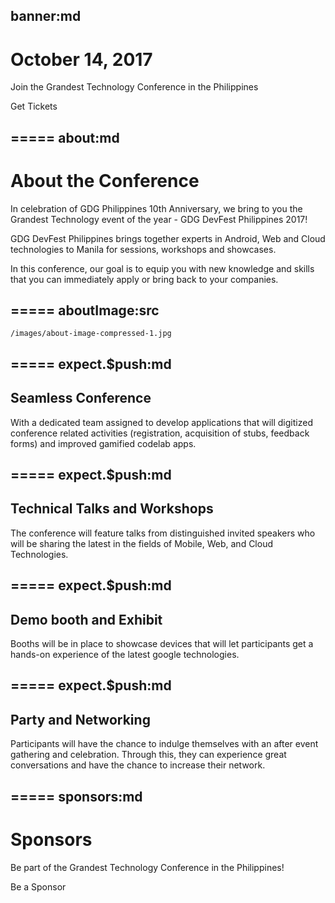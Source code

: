 banner:md
-----
<h1>October 14, 2017 <devfest-icon-button icon="calendar" href="https://www.google.com/calendar/render?action=TEMPLATE&text=GDG+DevFest+Philippines+2017&dates=20171014T000000Z/20171014T090000Z&details=The+Grandest+Technology+Conference+in+the+Philippines!%0A+%0AVisit+https://devfest.gdgph.org/+for+more+details" target="_blank"></devfest-icon-button></h1>

Join the Grandest Technology Conference in the Philippines

<devfest-button is-big href="/tickets">
  Get Tickets
</devfest-button>

=====
about:md
-----
# About the Conference

In celebration of GDG Philippines 10th Anniversary, we bring to you the Grandest Technology event of the year - GDG DevFest Philippines 2017!

GDG DevFest Philippines brings together experts in Android, Web and Cloud technologies to Manila for sessions, workshops and showcases.

In this conference, our goal is to equip you with new knowledge and skills that you can immediately apply or bring back to your companies.

=====
aboutImage:src
-----
    /images/about-image-compressed-1.jpg

=====
expect.$push:md
-----
<iron-icon icon="devfest:chat"></iron-icon>

## Seamless Conference

With a dedicated team assigned to develop applications that will digitized conference related activities (registration, acquisition of stubs, feedback forms) and improved gamified codelab apps.

=====
expect.$push:md
-----
<iron-icon icon="devfest:laptop"></iron-icon>

## Technical Talks and Workshops

The conference will feature talks from distinguished invited speakers who will be sharing the latest in the fields of Mobile, Web, and Cloud Technologies.

=====
expect.$push:md
-----
<iron-icon icon="devfest:booth"></iron-icon>

## Demo booth and Exhibit

Booths will be in place to showcase devices that will let participants get a hands-on experience of the latest google technologies.

=====
expect.$push:md
-----
<iron-icon icon="devfest:people"></iron-icon>

## Party and Networking

Participants will have the chance to indulge themselves with an after event gathering and celebration. Through this, they can experience great conversations and have the chance to increase their network.

=====
sponsors:md
-----
# Sponsors

Be part of the Grandest Technology Conference in the Philippines!

<devfest-button target="_blank" href="https://goo.gl/forms/0YndT60uAyxVTNrH2">
  Be a Sponsor
</devfest-button>
